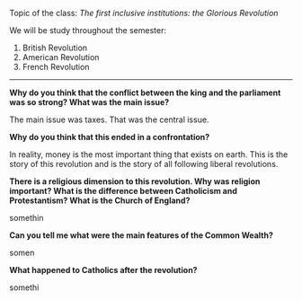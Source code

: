 Topic of the class: *The first inclusive institutions: the Glorious Revolution*

We will be study throughout the semester:
1. British Revolution
2. American Revolution
3. French Revolution

****

**Why do you think that the conflict between the king and the parliament was so strong? What was the main issue?**

The main issue was taxes. That was the central issue.

**Why do you think that this ended in a confrontation?**

In reality, money is the most important thing that exists on earth. This is the story of this revolution and is the story of all following liberal revolutions.

**There is a religious dimension to this revolution. Why was religion important? What is the difference between Catholicism and Protestantism? What is the Church of England?**

somethin

**Can you tell me what were the main features of the Common Wealth?**

somen

**What happened to Catholics after the revolution?**

somethi
